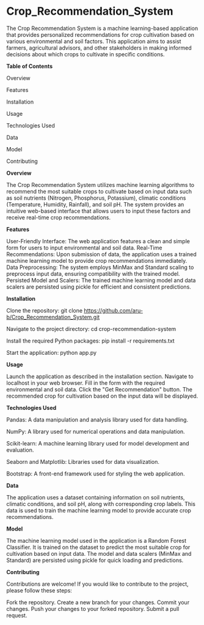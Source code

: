 # Crop_Recommendation_System
The Crop Recommendation System is a machine learning-based application that provides personalized recommendations for crop cultivation based on various environmental and soil factors. This application aims to assist farmers, agricultural advisors, and other stakeholders in making informed decisions about which crops to cultivate in specific conditions.

**Table of Contents**

Overview

Features

Installation

Usage

Technologies Used

Data

Model

Contributing

**Overview**

The Crop Recommendation System utilizes machine learning algorithms to recommend the most suitable crops to cultivate based on input data such as soil nutrients (Nitrogen, Phosphorus, Potassium), climatic conditions (Temperature, Humidity, Rainfall), and soil pH. The system provides an intuitive web-based interface that allows users to input these factors and receive real-time crop recommendations.

**Features**

User-Friendly Interface: The web application features a clean and simple form for users to input environmental and soil data. Real-Time Recommendations: Upon submission of data, the application uses a trained machine learning model to provide crop recommendations immediately. Data Preprocessing: The system employs MinMax and Standard scaling to preprocess input data, ensuring compatibility with the trained model. Persisted Model and Scalers: The trained machine learning model and data scalers are persisted using pickle for efficient and consistent predictions.

**Installation**

Clone the repository:
git clone https://github.com/aru-b/Crop_Recommendation_System.git

Navigate to the project directory:
cd crop-recommendation-system

Install the required Python packages:
pip install -r requirements.txt

Start the application:
python app.py

**Usage**

Launch the application as described in the installation section. Navigate to localhost in your web browser. Fill in the form with the required environmental and soil data. Click the "Get Recommendation" button. The recommended crop for cultivation based on the input data will be displayed.

**Technologies Used**

Pandas: A data manipulation and analysis library used for data handling.

NumPy: A library used for numerical operations and data manipulation.

Scikit-learn: A machine learning library used for model development and evaluation.

Seaborn and Matplotlib: Libraries used for data visualization.

Bootstrap: A front-end framework used for styling the web application.

**Data**

The application uses a dataset containing information on soil nutrients, climatic conditions, and soil pH, along with corresponding crop labels. This data is used to train the machine learning model to provide accurate crop recommendations.

**Model**

The machine learning model used in the application is a Random Forest Classifier. It is trained on the dataset to predict the most suitable crop for cultivation based on input data. The model and data scalers (MinMax and Standard) are persisted using pickle for quick loading and predictions.

**Contributing**

Contributions are welcome! If you would like to contribute to the project, please follow these steps:

Fork the repository. Create a new branch for your changes. Commit your changes. Push your changes to your forked repository. Submit a pull request.
